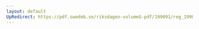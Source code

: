 ```yaml
---
layout: default
UpRedirect: https://pdf.swedeb.se/riksdagen-volumeG-pdf/199091/reg_199091/reg_199091_0464.pdf
---
```

